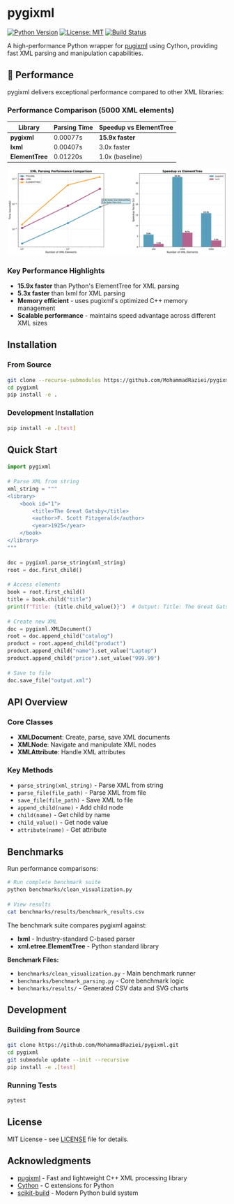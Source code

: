 # pygixml

[![Python Version](https://img.shields.io/badge/python-3.8%2B-blue)](https://www.python.org/)
[![License: MIT](https://img.shields.io/badge/License-MIT-yellow.svg)](https://opensource.org/licenses/MIT)
[![Build Status](https://github.com/MohammadRaziei/pygixml/actions/workflows/python.yml/badge.svg)](https://github.com/MohammadRaziei/pygixml/actions)

A high-performance Python wrapper for [pugixml](https://pugixml.org/) using Cython, providing fast XML parsing and manipulation capabilities.

## 🚀 Performance

pygixml delivers exceptional performance compared to other XML libraries:

### Performance Comparison (5000 XML elements)

| Library | Parsing Time | Speedup vs ElementTree |
|---------|--------------|------------------------|
| **pygixml** | 0.00077s | **15.9x faster** |
| **lxml** | 0.00407s | 3.0x faster |
| **ElementTree** | 0.01220s | 1.0x (baseline) |

![Performance Comparison](https://raw.githubusercontent.com/MohammadRaziei/pygixml/refs/heads/master/benchmarks/results/performance_comparison.svg)

### Key Performance Highlights

- **15.9x faster** than Python's ElementTree for XML parsing
- **5.3x faster** than lxml for XML parsing  
- **Memory efficient** - uses pugixml's optimized C++ memory management
- **Scalable performance** - maintains speed advantage across different XML sizes

## Installation

### From Source
```bash
git clone --recurse-submodules https://github.com/MohammadRaziei/pygixml.git
cd pygixml
pip install -e .
```

### Development Installation
```bash
pip install -e .[test]
```

## Quick Start

```python
import pygixml

# Parse XML from string
xml_string = """
<library>
    <book id="1">
        <title>The Great Gatsby</title>
        <author>F. Scott Fitzgerald</author>
        <year>1925</year>
    </book>
</library>
"""

doc = pygixml.parse_string(xml_string)
root = doc.first_child()

# Access elements
book = root.first_child()
title = book.child("title")
print(f"Title: {title.child_value()}")  # Output: Title: The Great Gatsby

# Create new XML
doc = pygixml.XMLDocument()
root = doc.append_child("catalog")
product = root.append_child("product")
product.append_child("name").set_value("Laptop")
product.append_child("price").set_value("999.99")

# Save to file
doc.save_file("output.xml")
```

## API Overview

### Core Classes

- **XMLDocument**: Create, parse, save XML documents
- **XMLNode**: Navigate and manipulate XML nodes  
- **XMLAttribute**: Handle XML attributes

### Key Methods

- `parse_string(xml_string)` - Parse XML from string
- `parse_file(file_path)` - Parse XML from file
- `save_file(file_path)` - Save XML to file
- `append_child(name)` - Add child node
- `child(name)` - Get child by name
- `child_value()` - Get node value
- `attribute(name)` - Get attribute

## Benchmarks

Run performance comparisons:

```bash
# Run complete benchmark suite
python benchmarks/clean_visualization.py

# View results
cat benchmarks/results/benchmark_results.csv
```

The benchmark suite compares pygixml against:
- **lxml** - Industry-standard C-based parser
- **xml.etree.ElementTree** - Python standard library

**Benchmark Files:**
- `benchmarks/clean_visualization.py` - Main benchmark runner
- `benchmarks/benchmark_parsing.py` - Core benchmark logic
- `benchmarks/results/` - Generated CSV data and SVG charts

## Development

### Building from Source
```bash
git clone https://github.com/MohammadRaziei/pygixml.git
cd pygixml
git submodule update --init --recursive
pip install -e .[test]
```

### Running Tests
```bash
pytest
```

## License

MIT License - see [LICENSE](LICENSE) file for details.

## Acknowledgments

- [pugixml](https://pugixml.org/) - Fast and lightweight C++ XML processing library
- [Cython](https://cython.org/) - C extensions for Python
- [scikit-build](https://scikit-build.readthedocs.io/) - Modern Python build system
